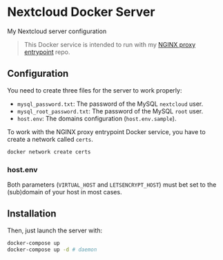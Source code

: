 # Nextcloud Docker Server

My Nextcloud server configuration

> This Docker service is intended to run with my [NGINX proxy entrypoint](https://github.com/valfur03/nginx-proxy-entrypoint) repo.

## Configuration

You need to create three files for the server to work properly:

- `mysql_password.txt`: The password of the MySQL `nextcloud` user.
- `mysql_root_password.txt`: The password of the MySQL `root` user.
- `host.env`: The domains configuration (`host.env.sample`).

To work with the NGINX proxy entrypoint Docker service, you have to create a network called `certs`.

```sh
docker network create certs
```

### host.env

Both parameters (`VIRTUAL_HOST` and `LETSENCRYPT_HOST`) must bet set to the (sub)domain of your host in most cases.

## Installation

Then, just launch the server with:

```sh
docker-compose up
docker-compose up -d # daemon
```
